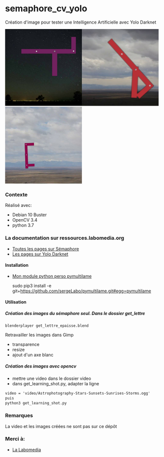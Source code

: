 # semaphore_cv_yolo

Création d'image pour tester une Intelligence Artificielle avec Yolo Darknet

<img src="/axe/image_axe_test/shot_53_z.jpg" width="250" height="250"><img src="/axe/image_axe_test/shot_455_w.jpg" width="250" height="250"><img src="/axe/image_axe_test/shot_894_c.jpg" width="250" height="250">

### Contexte

Réalisé avec:

* Debian 10 Buster
* OpenCV 3.4
* python 3.7

### La documentation sur ressources.labomedia.org

* [Toutes les pages sur Sémaphore](https://ressources.labomedia.org/tag/semaphore?do=showtag&tag=semaphore)
* [Les pages sur Yolo Darknet](https://ressources.labomedia.org/tag/yolo_darknet?do=showtag&tag=yolo_darknet)


#### Installation
* [Mon module python perso pymultilame](https://ressources.labomedia.org/pymultilame)

  sudo pip3 install -e git+https://github.com/sergeLabo/pymultilame.git#egg=pymultilame

#### Utilisation

##### Création des images du sémaphore seul. Dans le dossier get_lettre

~~~text
blenderplayer get_lettre_epaisse.blend
~~~

Retravailler les images dans Gimp
* transparence
* resize
* ajout d'un axe blanc

##### Création des images avec opencv

* mettre une video dans le dossier video
* dans get_learning_shot.py, adapter la ligne
~~~text
video = 'video/Astrophotography-Stars-Sunsets-Sunrises-Storms.ogg'
puis
python3 get_learning_shot.py
~~~

### Remarques

La video et les images créées ne sont pas sur ce dépôt

### Merci à:

* [La Labomedia](https://ressources.labomedia.org)

